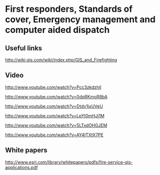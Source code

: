 First responders, Standards of cover, Emergency management and computer aided dispatch
==========================================================
Useful links
------------

http://wiki.gis.com/wiki/index.php/GIS_and_Firefighting

Video
-----

http://www.youtube.com/watch?v=Pcc3zkdzhiI

http://www.youtube.com/watch?v=0dqRKmoR8bA

http://www.youtube.com/watch?v=Dtdv1jxUVeU

http://www.youtube.com/watch?v=LpYt0mHJj1M

http://www.youtube.com/watch?v=5LTxdOHGJEM

http://www.youtube.com/watch?v=AY4ITXtX7PE

White papers
------------

http://www.esri.com/library/whitepapers/pdfs/fire-service-gis-applications.pdf
